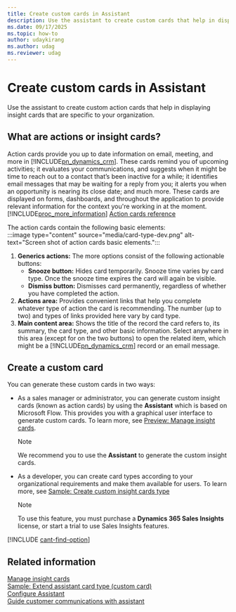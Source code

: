 ```yaml
---
title: Create custom cards in Assistant
description: Use the assistant to create custom cards that help in displaying insight cards that are specific to your organization.
ms.date: 09/17/2025
ms.topic: how-to
author: udaykirang
ms.author: udag
ms.reviewer: udag
---
```


# Create custom cards in Assistant  

Use the assistant to create custom action cards that help in displaying insight cards that are specific to your organization.

## What are actions or insight cards?

Action cards provide you up to date information on email, meeting, and more in [!INCLUDE[pn_dynamics_crm](../includes/pn-dynamics-crm.md)]. These cards remind you of upcoming activities; it evaluates your communications, and suggests when it might be time to reach out to a contact that’s been inactive for a while; it identifies email messages that may be waiting for a reply from you; it alerts you when an opportunity is nearing its close date; and much more. These cards are displayed on forms, dashboards, and throughout the application to provide relevant information for the context you're working in at the moment.  
[!INCLUDE[proc_more_information](../includes/proc-more-information.md)] [Action cards reference](action-cards-reference.md)  

The action cards contain the following basic elements:  
:::image type="content" source="media/card-type-dev.png" alt-text="Screen shot of action cards basic elements.":::

1. **Generics actions:** The more options consist of the following actionable buttons:  
    - **Snooze button:** Hides card temporarily. Snooze time varies by card type. Once the snooze time expires the card will again be visible.  
    - **Dismiss button:** Dismisses card permanently, regardless of whether you have completed the action.  
1. **Actions area:** Provides convenient links that help you complete whatever type of action the card is recommending. The number (up to two) and types of links provided here vary by card type.  
1. **Main content area:** Shows the title of the record the card refers to, its summary, the card type, and other basic information. Select anywhere in this area (except for on the two buttons) to open the related item, which might be a [!INCLUDE[pn_dynamics_crm](../includes/pn-dynamics-crm.md)] record or an email message.

## Create a custom card

You can generate these custom cards in two ways:  

- As a sales manager or administrator, you can generate custom insight cards (known as action cards) by using the **Assistant** which is based on Microsoft Flow. This provides you with a graphical user interface to generate custom cards. To learn more, see [Preview: Manage insight cards](manage-custom-cards-flow.md).  
    >[!NOTE]
    > We recommend you to use the **Assistant** to generate the custom insight cards.  
- As a developer, you can create card types according to your organizational requirements and make them available for users. To learn more, see [Sample: Create custom insight cards type](sample-extend-relationship-assistant-card-type.md)  
    >[!NOTE]
    >To use this feature, you must purchase a **Dynamics 365 Sales Insights** license, or start a trial to use Sales Insights features.

[!INCLUDE [cant-find-option](../includes/cant-find-option.md)]

## Related information

[Manage insight cards](manage-custom-cards-flow.md)  
[Sample: Extend assistant card type (custom card)](sample-extend-relationship-assistant-card-type.md)  
[Configure Assistant](configure-assistant.md)  
[Guide customer communications with assistant](assistant.md)
